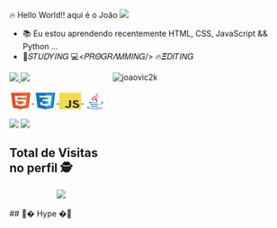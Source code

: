 🔥 Hello World!! aqui é o João <img src="https://raw.githubusercontent.com/iampavangandhi/iampavangandhi/master/gifs/Hi.gif" width="30px">

- 📚 Eu estou aprendendo recentemente HTML, CSS, JavaScript && Python ...
- 🎒𝑆𝑇𝑈𝐷𝑌𝐼𝑁𝐺 💻<𝑃𝑅𝛩𝐺𝑅𝛬𝛭𝛭𝐼𝑁𝐺/> 🔥𝜩𝐷𝐼𝑇𝐼𝑁𝐺

<div>
  <a href="https://github.com/joaovic2k">
  <img align="right" alt="joaovic2k" height="300" width="320" src="https://i.pinimg.com/originals/25/f5/0b/25f50bca01a360d940cf512d2b336871.gif">
  <img height="180em" src="https://github-readme-stats.vercel.app/api?username=joaovic2k&show_icons=true&theme=radical&include_all_commits=true&count_private=true"/>
  <img height="180em" src="https://github-readme-stats.vercel.app/api/top-langs/?username=joaovic2k&layout=compact&langs_count=7&theme=radical"/>
</div>
 <div style="display: inline_block"><br>
  <img align="center" alt="joaovic2k-HTML" height="30" width="40" src="https://raw.githubusercontent.com/devicons/devicon/master/icons/html5/html5-original.svg">
  <img align="center" alt="joaovic2k-CSS" height="30" width="40" src="https://raw.githubusercontent.com/devicons/devicon/master/icons/css3/css3-original.svg">
  <img align="center" alt="joaovic2k-Js" height="30" width="40" src="https://raw.githubusercontent.com/devicons/devicon/master/icons/javascript/javascript-original.svg">
  <!-- <img align="center" alt="joaovic2k-Python" height="30" width="40" src="https://raw.githubusercontent.com/devicons/devicon/master/icons/python/python-original.svg"> -->
  <img align="center" alt="joaovic2k-Java" height="30" width="40" src="https://raw.githubusercontent.com/devicons/devicon/master/icons/java/java-original.svg">
</div>
  
<div><br>
  <a href="https://instagram.com/joaovic_css" target="_blank"><img src="https://img.shields.io/badge/-Instagram-%23E4405F?style=for-the-badge&logo=instagram&logoColor=white" target="_blank"></a>
  <a href = "mailto:joaovictorca2004@gmail.com"><img src="https://img.shields.io/badge/-Gmail-%23333?style=for-the-badge&logo=gmail&logoColor=white" target="_blank"></a>
  
  <!--[Snake animation](https://github.com/joaovic2k/joaovic2k/blob/output/github-contribution-grid-snake.svg) -->
  
  <p align="center"> 

 ## Total de Visitas no perfil :detective: <br>
 <p align="center"> 
   <img alingn="center" src="https://profile-counter.glitch.me/Joao-A17/count.svg" />
 </p>
 ## 🤑� Hype �🤑
</p>
  
</div>
